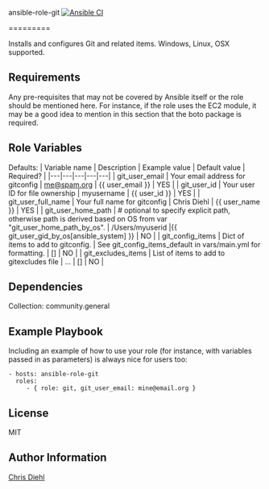 ansible-role-git
[![Ansible CI](https://github.com/Diehlabs/ansible-role-git/actions/workflows/ci.yml/badge.svg)](https://github.com/Diehlabs/ansible-role-git/actions/workflows/ci.yml)

=========

Installs and configures Git and related items. Windows, Linux, OSX supported.

Requirements
------------

Any pre-requisites that may not be covered by Ansible itself or the role should be mentioned here. For instance, if the role uses the EC2 module, it may be a good idea to mention in this section that the boto package is required.

Role Variables
--------------

Defaults:
| Variable name | Description | Example value | Default value | Required? |
|---|---|---|---|---|
| git_user_email | Your email address for gitconfig | me@spam.org | {{ user_email }} | YES |
| git_user_id | Your user ID for file ownership | myusername | {{ user_id }} | YES |
| git_user_full_name | Your full name for gitconfig | Chris Diehl | {{ user_name }} | YES |
| git_user_home_path | # optional to specify explicit path, otherwise path is derived based on OS from var "git_user_home_path_by_os". | /Users/myuserid |{{ git_user_gid_by_os[ansible_system] }} | NO |
| git_config_items | Dict of items to add to gitconfig. | See git_config_items_default in vars/main.yml for formatting. | [] | NO |
| git_excludes_items | List of items to add to gitexcludes file | ... | [] | NO |


Dependencies
------------

Collection: community.general

Example Playbook
----------------

Including an example of how to use your role (for instance, with variables passed in as parameters) is always nice for users too:

    - hosts: ansible-role-git
      roles:
         - { role: git, git_user_email: mine@email.org }

License
-------

MIT

Author Information
------------------

[Chris Diehl](https://www.linkedin.com/in/chrisdiehl817/)
